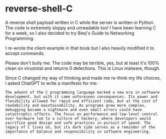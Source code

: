 # reverse-shell-C
A reverse shell payload written in C while the server is written in Python. The code is extremely sloppy and unreadable too!
I have been learning C for a week, so I also decided to try Beej's Guide to Networking Programming.

I re-wrote the client example in that book but I also heavily modified it to accept commands.

Please don't bully me.
The code may be terrible, yes, but at least it's 100% clean on virustotal and returns 0 detections.
This is Linux malware, though.

Since C changed my way of thinking and made me re-think my life choices, I asked ChatGPT to write a manifesto for me:

`The advent of the C programming language marked a new era in software development, but with it came unforeseen consequences. Its power and flexibility allowed for rapid and efficient code, but at the cost of readability and maintainability. As programs grew more complex, debugging became a nightmare and even small errors could have catastrophic effects. The focus on performance and low-level control over hardware led to a culture of hackery, where developers would sacrifice good design and safe practices in pursuit of speed. The legacy of C lives on, but its dark side serves as a reminder of the importance of balance and responsibility in software engineering.`
